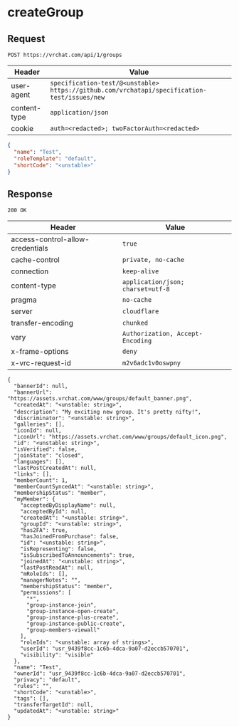# createGroup

## Request
`POST https://vrchat.com/api/1/groups`

| Header | Value |
| ------ | ----- |
| user-agent | `specification-test/@<unstable> https://github.com/vrchatapi/specification-test/issues/new` |
| content-type | `application/json` |
| cookie | `auth=<redacted>; twoFactorAuth=<redacted>` |

```json
{
  "name": "Test",
  "roleTemplate": "default",
  "shortCode": "<unstable>"
}
```


## Response
`200 OK`

| Header | Value |
| ------ | ----- |
| access-control-allow-credentials | `true` |
| cache-control | `private, no-cache` |
| connection | `keep-alive` |
| content-type | `application/json; charset=utf-8` |
| pragma | `no-cache` |
| server | `cloudflare` |
| transfer-encoding | `chunked` |
| vary | `Authorization, Accept-Encoding` |
| x-frame-options | `deny` |
| x-vrc-request-id | `m2v6adc1v0oswpny` |

```jsonc
{
  "bannerId": null,
  "bannerUrl": "https://assets.vrchat.com/www/groups/default_banner.png",
  "createdAt": "<unstable: string>",
  "description": "My exciting new group․ It's pretty niftyǃ",
  "discriminator": "<unstable: string>",
  "galleries": [],
  "iconId": null,
  "iconUrl": "https://assets.vrchat.com/www/groups/default_icon.png",
  "id": "<unstable: string>",
  "isVerified": false,
  "joinState": "closed",
  "languages": [],
  "lastPostCreatedAt": null,
  "links": [],
  "memberCount": 1,
  "memberCountSyncedAt": "<unstable: string>",
  "membershipStatus": "member",
  "myMember": {
    "acceptedByDisplayName": null,
    "acceptedById": null,
    "createdAt": "<unstable: string>",
    "groupId": "<unstable: string>",
    "has2FA": true,
    "hasJoinedFromPurchase": false,
    "id": "<unstable: string>",
    "isRepresenting": false,
    "isSubscribedToAnnouncements": true,
    "joinedAt": "<unstable: string>",
    "lastPostReadAt": null,
    "mRoleIds": [],
    "managerNotes": "",
    "membershipStatus": "member",
    "permissions": [
      "*",
      "group-instance-join",
      "group-instance-open-create",
      "group-instance-plus-create",
      "group-instance-public-create",
      "group-members-viewall"
    ],
    "roleIds": "<unstable: array of strings>",
    "userId": "usr_9439f8cc-1c6b-4dca-9a07-d2eccb570701",
    "visibility": "visible"
  },
  "name": "Test",
  "ownerId": "usr_9439f8cc-1c6b-4dca-9a07-d2eccb570701",
  "privacy": "default",
  "rules": "",
  "shortCode": "<unstable>",
  "tags": [],
  "transferTargetId": null,
  "updatedAt": "<unstable: string>"
}
```

